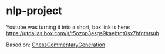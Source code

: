 # nlp-project
Youtube was turning it into a short, box link is here: https://utdallas.box.com/s/t5ozop3esgs9kaebtqt0sx7hfnthtsuh

Based on: [ChessCommentaryGeneration](https://github.com/harsh19/ChessCommentaryGeneration)
